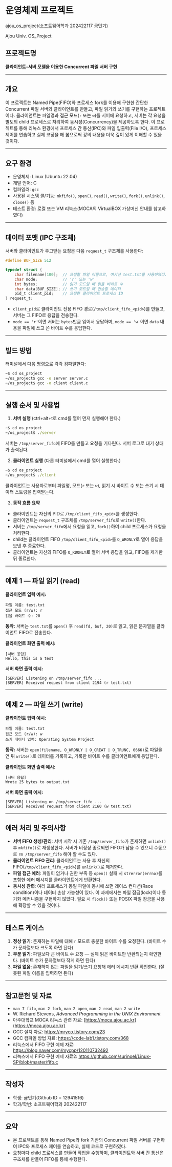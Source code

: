 # 운영체제 프로젝트
ajou_os_project(소프트웨어학과 202422117 금민기)

Ajou Univ. OS_Project

## 프로젝트명

**클라이언트-서버 모델을 이용한 Concurrent 파일 서버 구현**

---

## 개요

이 프로젝트는 Named Pipe(FIFO)와 프로세스 fork를 이용해 구현한 간단한 Concurrent 파일 서버와 클라이언트를 만들고, 파일 읽기와 쓰기를 구현하는 프로젝트이다. 클라이언트는 파일명과 접근 모드(`r` 또는 `w`)를 서버에 요청하고, 서버는 각 요청을 별도의 child 프로세스로 처리하여 동시성(Concurrency)을 제공하도록 한다. 이 프로젝트를 통해 리눅스 환경에서 프로세스 간 통신(IPC)와 파일 입출력(File I/O), 프로세스 제어를 연습하고 실제 코딩을 해 봄으로써 강의 내용을 더욱 깊이 있게 이해할 수 있을 것이다.

---

## 요구 환경

* 운영체제: Linux (Ubuntu 22.04)
* 개발 언어: C
* 컴파일러: `gcc`
* 사용된 시스템 콜/기능: `mkfifo()`, `open()`, `read()`, `write()`, `fork()`, `unlink()`, `close()` 등
* 테스트 환경: 로컬 또는 VM 리눅스(MOCA의 VirtualBOX 가상머신 안내를 참고하였다)

---

## 데이터 포맷 (IPC 구조체)

서버와 클라이언트가 주고받는 요청은 다음 `request_t` 구조체를 사용한다:

```c
#define BUF_SIZE 512

typedef struct {
    char filename[100];  // 요청할 파일 이름으로, 여기선 test.txt를 사용하였다.
    char mode;           // 'r' 또는 'w'
    int bytes;           // 읽기 모드일 때 읽을 바이트 수
    char data[BUF_SIZE]; // 쓰기 모드일 때 전송할 데이터
    pid_t client_pid;    // 요청한 클라이언트 프로세스 ID
} request_t;
```

* `client_pid`로 클라이언트 전용 FIFO 경로(`/tmp/client_fifo_<pid>`)를 만들고, 서버는 그 FIFO로 응답을 전송한다.
* `mode == 'r'`이면 서버는 `bytes`만큼 읽어서 응답하며, `mode == 'w'`이면 `data` 내용을 파일에 쓰고 쓴 바이트 수를 응답한다.

---

## 빌드 방법

터미널에서 다음 명령으로 각각 컴파일한다:

```cmd
~$ cd os_project
~/os_project$ gcc -o server server.c
~/os_project$ gcc -o client client.c
```

---

## 실행 순서 및 사용법

1. **서버 실행** (ctrl+alt+t로 cmd를 열어 먼저 실행해야 한다.)

```cmd
~$ cd os_project
~/os_project$ ./server
```

서버는 `/tmp/server_fifo`에 FIFO를 만들고 요청을 기다린다. 서버 로그로 대기 상태가 출력된다.

2. **클라이언트 실행** (다른 터미널에서 cmd를 열어 실행한다.)

```cmd
~$ cd os_project
~/os_project$ ./client
```

클라이언트는 사용자로부터 파일명, 모드(`r` 또는 `w`), 읽기 시 바이트 수 또는 쓰기 시 데이터 스트링을 입력받는다.

3. **동작 흐름 요약**

* 클라이언트는 자신의 PID로 `/tmp/client_fifo_<pid>`를 생성한다.
* 클라이언트는 `request_t` 구조체를 `/tmp/server_fifo`로 `write()`한다.
* 서버는 `/tmp/server_fifo`에서 요청을 읽고, `fork()`하여 child 프로세스가 요청을 처리한다.
* child는 클라이언트 FIFO `/tmp/client_fifo_<pid>`를 `O_WRONLY`로 열어 응답을 보낸 후 종료한다.
* 클라이언트는 자신의 FIFO를 `O_RDONLY`로 열어 서버 응답을 읽고, FIFO를 제거한 뒤 종료한다.

---

## 예제 1 — 파일 읽기 (read)

**클라이언트 입력 예시:**

```
파일 이름: test.txt
접근 모드 (r/w): r
읽을 바이트 수: 20
```

**동작:** 서버는 `test.txt`를 `open()` 후 `read(fd, buf, 20)`로 읽고, 읽은 문자열을 클라이언트 FIFO로 전송한다.

**클라이언트 화면 출력 예시:**

```
[서버 응답]
Hello, this is a test
```

**서버 화면 출력 예시:**

```
[SERVER] Listening on /tmp/server_fifo ...
[SERVER] Received request from client 2194 (r test.txt)
```

---

## 예제 2 — 파일 쓰기 (write)

**클라이언트 입력 예시:**

```
파일 이름: test.txt
접근 모드 (r/w): w
쓰기 데이터 입력: Operating System Project
```

**동작:** 서버는 `open(filename, O_WRONLY | O_CREAT | O_TRUNC, 0666)`로 파일을 연 뒤 `write()`로 데이터를 기록하고, 기록한 바이트 수를 클라이언트에게 응답한다.

**클라이언트 화면 출력 예시:**

```
[서버 응답]
Wrote 25 bytes to output.txt
```

**서버 화면 출력 예시:**

```
[SERVER] Listening on /tmp/server_fifo ...
[SERVER] Received request from client 2160 (w test.txt)
```

---

## 에러 처리 및 주의사항

* **서버 FIFO 생성/관리**: 서버 시작 시 기존 `/tmp/server_fifo`가 존재하면 `unlink()` 후 `mkfifo()`로 재생성한다. 서버가 비정상 종료되면 FIFO가 남을 수 있으니 수동으로 `rm /tmp/server_fifo` 해야 할 수도 있다.
* **클라이언트 FIFO 관리**: 클라이언트는 사용 후 자신의 FIFO(`/tmp/client_fifo_<pid>`)를 `unlink()`로 제거한다.
* **파일 접근 에러**: 파일이 없거나 권한 부족 등 `open()` 실패 시 `strerror(errno)`를 포함한 에러 메시지를 클라이언트에게 반환한다.
* **동시성 관련**: 여러 프로세스가 동일 파일에 동시에 쓰면 레이스 컨디션(Race condition)이나 데이터 손상 가능성이 있다. 이 과제에서는 파일 잠금(lock)이나 동기화 메커니즘을 구현하지 않았다. 필요 시 `flock()` 또는 POSIX 파일 잠금을 사용해 확장할 수 있을 것이다.

---

## 테스트 케이스

1. **정상 읽기**: 존재하는 파일에 대해 `r` 모드로 충분한 바이트 수를 요청한다. (바이트 수가 문자열보다 크도록 하면 된다)
2. **부분 읽기**: 파일보다 큰 바이트 수 요청 — 실제 읽은 바이트만 반환되는지 확인한다. (바이트 수가 문자열보다 작게 하면 된다)
3. **파일 없음**: 존재하지 않는 파일을 읽기/쓰기 요청해 에러 메시지 반환 확인한다. (잘못된 파일 이름을 입력하면 된다)

---

## 참고문헌 및 자료

* `man 7 fifo`, `man 2 fork`, `man 2 open`, `man 2 read`, `man 2 write`
* W. Richard Stevens, *Advanced Programming in the UNIX Environment*
* 아주대학교 MOCA 리눅스 관련 자료: [https://moca.ajou.ac.kr](https://moca.ajou.ac.kr)
* GCC 설치 자료: https://mryeo.tistory.com/23
* GCC 컴파일 방법 자료: https://code-lab1.tistory.com/368
* 리눅스에서 FIFO 구현 예제 자료: https://blog.naver.com/mycpp/120110732492
* 리눅스에서 FIFO 구현 예제 자료2: https://github.com/surinoel/Linux-SP/blob/master/fifo.c

---

## 작성자

* 학생: 금민기(Github ID = 12941516)
* 학과/학번: 소프트웨어학과 202422117

---

## 요약

* 본 프로젝트를 통해 Named Pipe와 fork 기반의 Concurrent 파일 서버를 구현하여 IPC와 프로세스 제어를 연습하고, 실제 코드로 구현하였다.
* 요청마다 child 프로세스를 만들어 작업을 수행하며, 클라이언트와 서버 간 통신은 구조체를 만들어 FIFO를 통해 수행한다.
